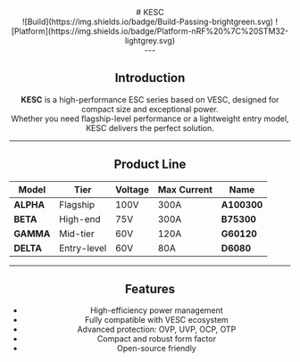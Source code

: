 <div align="center">  
# KESC
<div>

<div align="center">    
![Build](https://img.shields.io/badge/Build-Passing-brightgreen.svg)  
![Platform](https://img.shields.io/badge/Platform-nRF%20%7C%20STM32-lightgrey.svg)
<div>
---

## Introduction

**KESC** is a high-performance ESC series based on VESC, designed for compact size and exceptional power.  
Whether you need flagship-level performance or a lightweight entry model, KESC delivers the perfect solution.

---

## Product Line

| Model | Tier | Voltage | Max Current | Name |
|-------|------|---------|-------------|------|
| **ALPHA** | Flagship | 100V | 300A | **A100300** |
| **BETA**  | High-end | 75V  | 300A | **B75300** |
| **GAMMA** | Mid-tier | 60V  | 120A | **G60120** |
| **DELTA** | Entry-level | 60V  | 80A  | **D6080** |

---

## Features

- High-efficiency power management  
- Fully compatible with VESC ecosystem  
- Advanced protection: OVP, UVP, OCP, OTP  
- Compact and robust form factor  
- Open-source friendly  


